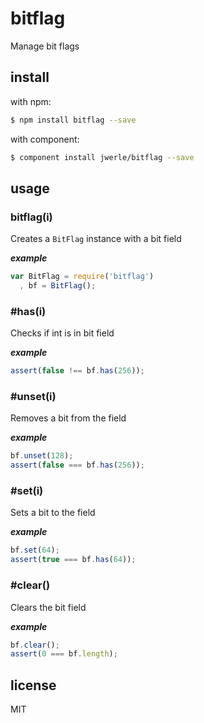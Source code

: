 bitflag
=====

Manage bit flags

## install

with npm:

```sh
$ npm install bitflag --save
```

with component:

```sh
$ component install jwerle/bitflag --save
```

## usage

### bitflag(i)

Creates a `BitFlag` instance with a bit field

***example***

```js
var BitFlag = require('bitflag')
  , bf = BitFlag();
```

### #has(i)

Checks if int is in bit field

***example***

```js
assert(false !== bf.has(256));
```

### #unset(i)

Removes a bit from the field

***example***

```js
bf.unset(128);
assert(false === bf.has(256));
```

### #set(i)

Sets a bit to the field

***example***

```js
bf.set(64);
assert(true === bf.has(64));
```


### #clear()

Clears the bit field

***example***

```js
bf.clear();
assert(0 === bf.length);
```


## license

MIT